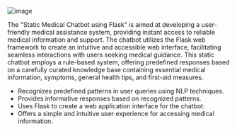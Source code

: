![image](https://github.com/nandinivel1/Static-Medical-Chatbot/assets/89859376/2dacbe91-cafa-400d-a6d2-d555f9362a2e)

The "Static Medical Chatbot using Flask" is aimed at developing a user-friendly medical assistance system, providing instant access to reliable medical information and support. 
The chatbot utilizes the Flask web framework to create an intuitive and accessible web interface, facilitating seamless interactions with users seeking medical guidance.
This static chatbot employs a rule-based system, offering predefined responses based on a carefully curated knowledge base containing essential medical information, symptoms, general health tips, and first-aid measures.
 
- Recognizes predefined patterns in user queries using NLP techniques.
- Provides informative responses based on recognized patterns.
- Uses Flask to create a web application interface for the chatbot.
- Offers a simple and intuitive user experience for accessing medical information.


